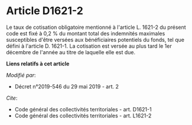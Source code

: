 # Article D1621-2

Le taux de cotisation obligatoire mentionné à l'article L. 1621-2 du présent code est fixé à 0,2 % du montant total des
indemnités maximales susceptibles d'être versées aux bénéficiaires potentiels du fonds, tel que défini à l'article D. 1621-1.
La cotisation est versée au plus tard le 1er décembre de l'année au titre de laquelle elle est due.

**Liens relatifs à cet article**

_Modifié par_:

  - Décret n°2019-546 du 29 mai 2019 - art. 2

_Cite_:

  - Code général des collectivités territoriales - art. D1621-1
  - Code général des collectivités territoriales - art. L1621-2
